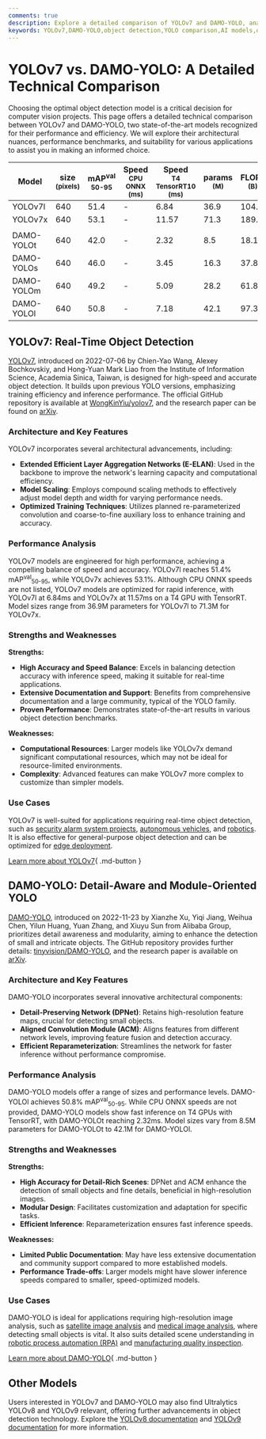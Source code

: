 ```yaml
---
comments: true
description: Explore a detailed comparison of YOLOv7 and DAMO-YOLO, analyzing their architecture, performance, and best use cases for object detection projects.
keywords: YOLOv7,DAMO-YOLO,object detection,YOLO comparison,AI models,deep learning,computer vision,model benchmarks,real-time detection
---
```


# YOLOv7 vs. DAMO-YOLO: A Detailed Technical Comparison

Choosing the optimal object detection model is a critical decision for computer vision projects. This page offers a detailed technical comparison between YOLOv7 and DAMO-YOLO, two state-of-the-art models recognized for their performance and efficiency. We will explore their architectural nuances, performance benchmarks, and suitability for various applications to assist you in making an informed choice.

<script async src="https://cdn.jsdelivr.net/npm/chart.js"></script>
<script defer src="../../javascript/benchmark.js"></script>

<canvas id="modelComparisonChart" width="1024" height="400" active-models='["YOLOv7", "DAMO-YOLO"]'></canvas>

| Model      | size<br><sup>(pixels) | mAP<sup>val<br>50-95 | Speed<br><sup>CPU ONNX<br>(ms) | Speed<br><sup>T4 TensorRT10<br>(ms) | params<br><sup>(M) | FLOPs<br><sup>(B) |
| ---------- | --------------------- | -------------------- | ------------------------------ | ----------------------------------- | ------------------ | ----------------- |
| YOLOv7l    | 640                   | 51.4                 | -                              | 6.84                                | 36.9               | 104.7             |
| YOLOv7x    | 640                   | 53.1                 | -                              | 11.57                               | 71.3               | 189.9             |
|            |                       |                      |                                |                                     |                    |                   |
| DAMO-YOLOt | 640                   | 42.0                 | -                              | 2.32                                | 8.5                | 18.1              |
| DAMO-YOLOs | 640                   | 46.0                 | -                              | 3.45                                | 16.3               | 37.8              |
| DAMO-YOLOm | 640                   | 49.2                 | -                              | 5.09                                | 28.2               | 61.8              |
| DAMO-YOLOl | 640                   | 50.8                 | -                              | 7.18                                | 42.1               | 97.3              |

## YOLOv7: Real-Time Object Detection

[YOLOv7](https://docs.ultralytics.com/models/yolov7/), introduced on 2022-07-06 by Chien-Yao Wang, Alexey Bochkovskiy, and Hong-Yuan Mark Liao from the Institute of Information Science, Academia Sinica, Taiwan, is designed for high-speed and accurate object detection. It builds upon previous YOLO versions, emphasizing training efficiency and inference performance. The official GitHub repository is available at [WongKinYiu/yolov7](https://github.com/WongKinYiu/yolov7), and the research paper can be found on [arXiv](https://arxiv.org/abs/2207.02696).

### Architecture and Key Features

YOLOv7 incorporates several architectural advancements, including:

- **Extended Efficient Layer Aggregation Networks (E-ELAN)**: Used in the backbone to improve the network's learning capacity and computational efficiency.
- **Model Scaling**: Employs compound scaling methods to effectively adjust model depth and width for varying performance needs.
- **Optimized Training Techniques**: Utilizes planned re-parameterized convolution and coarse-to-fine auxiliary loss to enhance training and accuracy.

### Performance Analysis

YOLOv7 models are engineered for high performance, achieving a compelling balance of speed and accuracy. YOLOv7l reaches 51.4% mAP<sup>val</sup><sub>50-95</sub>, while YOLOv7x achieves 53.1%. Although CPU ONNX speeds are not listed, YOLOv7 models are optimized for rapid inference, with YOLOv7l at 6.84ms and YOLOv7x at 11.57ms on a T4 GPU with TensorRT. Model sizes range from 36.9M parameters for YOLOv7l to 71.3M for YOLOv7x.

### Strengths and Weaknesses

**Strengths:**

- **High Accuracy and Speed Balance**: Excels in balancing detection accuracy with inference speed, making it suitable for real-time applications.
- **Extensive Documentation and Support**: Benefits from comprehensive documentation and a large community, typical of the YOLO family.
- **Proven Performance**: Demonstrates state-of-the-art results in various object detection benchmarks.

**Weaknesses:**

- **Computational Resources**: Larger models like YOLOv7x demand significant computational resources, which may not be ideal for resource-limited environments.
- **Complexity**: Advanced features can make YOLOv7 more complex to customize than simpler models.

### Use Cases

YOLOv7 is well-suited for applications requiring real-time object detection, such as [security alarm system projects](https://www.ultralytics.com/blog/security-alarm-system-projects-with-ultralytics-yolov8), [autonomous vehicles](https://www.ultralytics.com/solutions/ai-in-self-driving), and [robotics](https://www.ultralytics.com/glossary/robotics). It is also effective for general-purpose object detection and can be optimized for [edge deployment](https://www.ultralytics.com/glossary/edge-ai).

[Learn more about YOLOv7](https://docs.ultralytics.com/models/yolov7/){ .md-button }

## DAMO-YOLO: Detail-Aware and Module-Oriented YOLO

[DAMO-YOLO](https://github.com/tinyvision/DAMO-YOLO), introduced on 2022-11-23 by Xianzhe Xu, Yiqi Jiang, Weihua Chen, Yilun Huang, Yuan Zhang, and Xiuyu Sun from Alibaba Group, prioritizes detail awareness and modularity, aiming to enhance the detection of small and intricate objects. The GitHub repository provides further details: [tinyvision/DAMO-YOLO](https://github.com/tinyvision/DAMO-YOLO), and the research paper is available on [arXiv](https://arxiv.org/abs/2211.15444v2).

### Architecture and Key Features

DAMO-YOLO incorporates several innovative architectural components:

- **Detail-Preserving Network (DPNet)**: Retains high-resolution feature maps, crucial for detecting small objects.
- **Aligned Convolution Module (ACM)**: Aligns features from different network levels, improving feature fusion and detection accuracy.
- **Efficient Reparameterization**: Streamlines the network for faster inference without performance compromise.

### Performance Analysis

DAMO-YOLO models offer a range of sizes and performance levels. DAMO-YOLOl achieves 50.8% mAP<sup>val</sup><sub>50-95</sub>. While CPU ONNX speeds are not provided, DAMO-YOLO models show fast inference on T4 GPUs with TensorRT, with DAMO-YOLOt reaching 2.32ms. Model sizes vary from 8.5M parameters for DAMO-YOLOt to 42.1M for DAMO-YOLOl.

### Strengths and Weaknesses

**Strengths:**

- **High Accuracy for Detail-Rich Scenes**: DPNet and ACM enhance the detection of small objects and fine details, beneficial in high-resolution images.
- **Modular Design**: Facilitates customization and adaptation for specific tasks.
- **Efficient Inference**: Reparameterization ensures fast inference speeds.

**Weaknesses:**

- **Limited Public Documentation**: May have less extensive documentation and community support compared to more established models.
- **Performance Trade-offs**: Larger models might have slower inference speeds compared to smaller, speed-optimized models.

### Use Cases

DAMO-YOLO is ideal for applications requiring high-resolution image analysis, such as [satellite image analysis](https://www.ultralytics.com/blog/using-computer-vision-to-analyse-satellite-imagery) and [medical image analysis](https://www.ultralytics.com/glossary/medical-image-analysis), where detecting small objects is vital. It also suits detailed scene understanding in [robotic process automation (RPA)](https://www.ultralytics.com/glossary/robotic-process-automation-rpa) and [manufacturing quality inspection](https://www.ultralytics.com/blog/quality-inspection-in-manufacturing-traditional-vs-deep-learning-methods).

[Learn more about DAMO-YOLO](https://github.com/tinyvision/DAMO-YOLO){ .md-button }

## Other Models

Users interested in YOLOv7 and DAMO-YOLO may also find Ultralytics YOLOv8 and YOLOv9 relevant, offering further advancements in object detection technology. Explore the [YOLOv8 documentation](https://docs.ultralytics.com/models/yolov8/) and [YOLOv9 documentation](https://docs.ultralytics.com/models/yolov9/) for more information.
